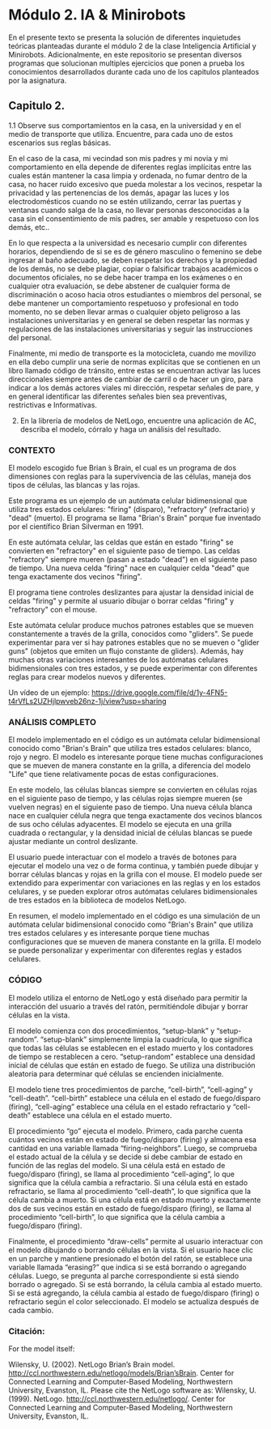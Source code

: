 # Módulo 2. IA & Minirobots
En el presente texto se presenta la solución de diferentes inquietudes teóricas planteadas durante el módulo 2 de la clase Inteligencia Artificial y Minirobots. Adicionalmente, en este repositorio se presentan diversos programas que solucionan multiples ejercicios que ponen a prueba los conocimientos desarrollados durante cada uno de los capitulos planteados por la asignatura.  

## Capitulo 2. 

1.1 Observe sus comportamientos en la casa, en la universidad y en el medio de transporte que utiliza. Encuentre, para cada uno de estos escenarios sus reglas básicas.

En el caso de la casa, mi vecindad son mis padres y mi novia y mi comportamiento en ella depende de diferentes reglas implícitas entre las cuales están mantener la casa limpia y ordenada, no fumar dentro de la casa, no hacer ruido excesivo que pueda molestar a los vecinos, respetar la privacidad y las pertenencias de los demás, apagar las luces y los electrodomésticos cuando no se estén utilizando, cerrar las puertas y ventanas cuando salga de la casa, no llevar personas desconocidas a la casa sin el consentimiento de mis padres, ser amable y respetuoso con los demás, etc..

En lo que respecta a la universidad es necesario cumplir con diferentes horarios, dependiendo de si se es de género masculino o femenino se debe ingresar al baño adecuado, se deben respetar los derechos y la propiedad de los demás, no se debe plagiar, copiar o falsificar trabajos académicos o documentos oficiales, no se debe hacer trampa en los exámenes o en cualquier otra evaluación, se debe abstener de cualquier forma de discriminación o acoso hacia otros estudiantes o miembros del personal, se debe mantener un comportamiento respetuoso y profesional en todo momento, no se deben llevar armas o cualquier objeto peligroso a las instalaciones universitarias y en general se deben respetar las normas y regulaciones de las instalaciones universitarias y seguir las instrucciones del personal.

Finalmente, mi medio de transporte es la motocicleta, cuando me movilizo en ella debo cumplir una serie de normas explícitas que se contienen en un libro llamado código de tránsito, entre estas se encuentran activar las luces direccionales siempre antes de cambiar de carril o de hacer un giro, para indicar a los demás actores viales mi dirección, respetar señales de pare, y en general identificar las diferentes señales bien sea preventivas, restrictivas e Informativas.

2. En la librería de modelos de NetLogo, encuentre una aplicación de AC, describa el modelo, córralo y haga un análisis del resultado.

### CONTEXTO
El modelo escogido fue Brian ́s Brain, el cual es un programa de dos dimensiones con reglas para la supervivencia de las células, maneja dos tipos de células, las blancas y las rojas.

Este programa es un ejemplo de un autómata celular bidimensional que utiliza tres estados celulares: "firing" (disparo), "refractory" (refractario) y "dead" (muerto). El programa se llama "Brian's Brain" porque fue inventado por el científico Brian Silverman en 1991.

En este autómata celular, las celdas que están en estado "firing" se convierten en "refractory" en el siguiente paso de tiempo. Las celdas "refractory" siempre mueren (pasan a estado "dead") en el siguiente paso de tiempo. Una nueva celda "firing" nace en cualquier celda "dead" que tenga exactamente dos vecinos "firing".

El programa tiene controles deslizantes para ajustar la densidad inicial de celdas "firing" y permite al usuario dibujar o borrar celdas "firing" y "refractory" con el mouse.

Este autómata celular produce muchos patrones estables que se mueven constantemente a través de la grilla, conocidos como "gliders". Se puede experimentar para ver si hay patrones estables que no se mueven o "glider guns" (objetos que emiten un flujo constante de gliders). Además, hay muchas otras variaciones interesantes de los autómatas celulares bidimensionales con tres estados, y se puede experimentar con diferentes reglas para crear modelos nuevos y diferentes.

Un vídeo de un ejemplo:
https://drive.google.com/file/d/1y-4FN5-t4rVfLs2UZHjlpwveb26nz-1j/view?usp=sharing

### ANÁLISIS COMPLETO
   
El modelo implementado en el código es un autómata celular bidimensional conocido como "Brian's Brain" que utiliza tres estados celulares: blanco, rojo y negro. El modelo es interesante porque tiene muchas configuraciones que se mueven de manera constante en la grilla, a diferencia del modelo "Life" que tiene relativamente pocas de estas configuraciones.

En este modelo, las células blancas siempre se convierten en células rojas en el siguiente paso de tiempo, y las células rojas siempre mueren (se vuelven negras) en el siguiente paso de tiempo. Una nueva célula blanca nace en cualquier célula negra que tenga exactamente dos vecinos blancos de sus ocho células adyacentes. El modelo se ejecuta en una grilla cuadrada o rectangular, y la densidad inicial de células blancas se puede ajustar mediante un control deslizante.

El usuario puede interactuar con el modelo a través de botones para ejecutar el modelo una vez o de forma continua, y también puede dibujar y borrar células blancas y rojas en la grilla con el mouse. El modelo puede ser extendido para experimentar con variaciones en las reglas y en los estados celulares, y se pueden explorar otros autómatas celulares bidimensionales de tres estados en la biblioteca de modelos NetLogo.

En resumen, el modelo implementado en el código es una simulación de un autómata celular bidimensional conocido como "Brian's Brain" que utiliza tres estados celulares y es interesante porque tiene muchas configuraciones que se mueven de manera constante en la grilla. El modelo se puede personalizar y experimentar con diferentes reglas y estados celulares.

### CÓDIGO

El modelo utiliza el entorno de NetLogo y está diseñado para permitir la interacción del usuario a través del ratón, permitiéndole dibujar y borrar células en la vista.

El modelo comienza con dos procedimientos, “setup-blank” y “setup-random”. “setup-blank” simplemente limpia la cuadrícula, lo que significa que todas las células se establecen en el estado muerto y los contadores de tiempo se restablecen a cero. “setup-random” establece una densidad inicial de células que están en estado de fuego. Se utiliza una distribución aleatoria para determinar qué células se encienden inicialmente.

El modelo tiene tres procedimientos de parche, “cell-birth”, “cell-aging” y “cell-death”. “cell-birth” establece una célula en el estado de fuego/disparo (firing), “cell-aging” establece una célula en el estado refractario y “cell-death” establece una célula en el estado muerto.

El procedimiento “go” ejecuta el modelo. Primero, cada parche cuenta cuántos vecinos están en estado de fuego/disparo (firing) y almacena esa cantidad en una variable llamada “firing-neighbors”. Luego, se comprueba el estado actual de la célula y se decide si debe cambiar de estado en función de las reglas del modelo. Si una célula está en estado de fuego/disparo (firing), se llama al procedimiento “cell-aging”, lo que significa que la célula cambia a refractario. Si una célula está en estado refractario, se llama al procedimiento “cell-death”, lo que significa que la célula cambia a muerto. Si una célula está en estado muerto y exactamente dos de sus vecinos están en estado de fuego/disparo (firing), se llama al procedimiento “cell-birth”, lo que significa que la célula cambia a fuego/disparo (firing).

Finalmente, el procedimiento “draw-cells” permite al usuario interactuar con el modelo dibujando o borrando células en la vista. Si el usuario hace clic en un parche y mantiene presionado el botón del ratón, se establece una variable llamada “erasing?” que indica si se está borrando o agregando células. Luego, se pregunta al parche correspondiente si está siendo borrado o agregado. Si se está borrando, la célula cambia al estado muerto. Si se está agregando, la célula cambia al estado de fuego/disparo (firing) o refractario según el color seleccionado. El modelo se actualiza después de cada cambio.

### Citación:

For the model itself:

Wilensky, U. (2002). NetLogo Brian’s Brain model. http://ccl.northwestern.edu/netlogo/models/Brian’sBrain. Center for Connected Learning and Computer-Based Modeling, Northwestern University, Evanston, IL.
Please cite the NetLogo software as:
Wilensky, U. (1999). NetLogo. http://ccl.northwestern.edu/netlogo/. Center for Connected Learning and Computer-Based Modeling, Northwestern University, Evanston, IL.

